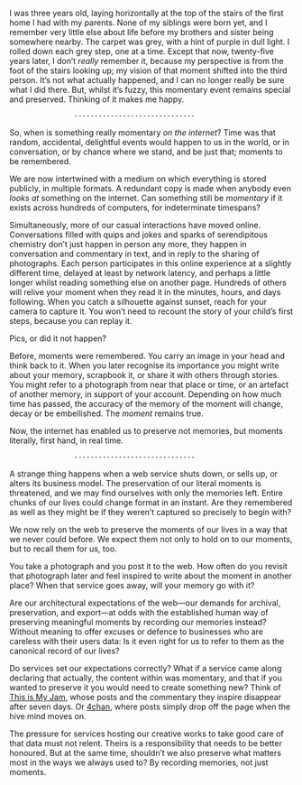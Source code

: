 

I was three years old, laying horizontally at the top of the stairs of the first home I had with my parents.
None of my siblings were born yet, and I remember very little else about life before my brothers and sister
being somewhere nearby. The carpet was grey, with a hint of purple in dull light. I rolled down each grey
step, one at a time. Except that now, twenty-five years later, I don’t *really* remember it, because my
perspective is from the foot of the stairs looking up; my vision of that moment shifted into the third person.
It’s not what actually happened, and I can no longer really be sure what I did there. But, whilst
it’s fuzzy, this momentary event remains special and preserved. Thinking of it makes me happy.

                    ------------------------------                    

So, when is something really momentary *on the internet*? Time was that random, accidental, delightful events
would happen to us in the world, or in conversation, or by chance where we stand, and be just that; moments to
be remembered.

We are now intertwined with a medium on which everything is stored publicly, in multiple formats. A redundant
copy is made when anybody even *looks at* something on the internet. Can something still be *momentary* if it
exists across hundreds of computers, for indeterminate timespans?

Simultaneously, more of our casual interactions have moved online. Conversations filled with quips and jokes
and sparks of serendipitous chemistry don’t just happen in person any more, they happen in conversation
and commentary in text, and in reply to the sharing of photographs. Each person participates in this online
experience at a slightly different time, delayed at least by network latency, and perhaps a little longer
whilst reading something else on another page. Hundreds of others will relive your moment when they read it in
the minutes, hours, and days following. When you catch a silhouette against sunset, reach for your camera to
capture it. You won’t need to recount the story of your child’s first steps, because you can
replay it.

Pics, or did it not happen?

Before, moments were remembered. You carry an image in your head and think back to it. When you later
recognise its importance you might write about your memory, scrapbook it, or share it with others through
stories. You might refer to a photograph from near that place or time, or an artefact of another memory, in
support of your account. Depending on how much time has passed, the accuracy of the memory of the moment will
change, decay or be embellished. The *moment* remains true.

Now, the internet has enabled us to preserve not memories, but moments literally, first hand, in real
time.

                    ------------------------------                    

A strange thing happens when a web service shuts down, or sells up, or alters its business model. The
preservation of our literal moments is threatened, and we may find ourselves with only the memories left.
Entire chunks of our lives could change format in an instant. Are they remembered as well as they might be if
they weren’t captured so precisely to begin with?

We now rely on the web to preserve the moments of our lives in a way that we never could before. We expect
them not only to hold on to our moments, but to recall them for us, too.

You take a photograph and you post it to the web. How often do you revisit that photograph later and feel
inspired to write about the moment in another place? When that service goes away, will your memory go with
it?

Are our architectural expectations of the web—our demands for archival, preservation, and export—at odds
with the established human way of preserving meaningful moments by recording our memories instead? Without
meaning to offer excuses or defence to businesses who are careless with their users data: Is it even right for
us to refer to them as the canonical record of our lives?

Do services set our expectations correctly? What if a service came along declaring that actually, the content
within was momentary, and that if you wanted to preserve it you would need to create something new? Think of
[This is My Jam](http://thisismyjam.com), whose posts and the commentary they inspire disappear after seven
days. Or [4chan](http://www.4chan.org/), where posts simply drop off the page when the hive mind moves on.

The pressure for services hosting our creative works to take good care of that data must not relent. Theirs is
a responsibility that needs to be better honoured. But at the same time, shouldn’t we also preserve what
matters most in the ways we always used to? By recording memories, not just moments.